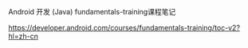 Android 开发 (Java) fundamentals-training课程笔记

https://developer.android.com/courses/fundamentals-training/toc-v2?hl=zh-cn
